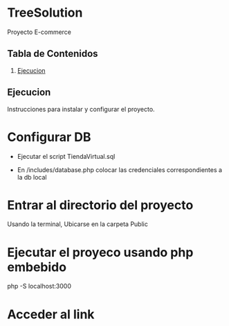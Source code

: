 # TreeSolution

Proyecto E-commerce

## Tabla de Contenidos

1. [Ejecucion](#ejecucion)


## Ejecucion

Instrucciones para instalar y configurar el proyecto.

# Configurar DB
- Ejecutar el script TiendaVirtual.sql 

- En /includes/database.php colocar las credenciales correspondientes a la db local 

# Entrar al directorio del proyecto
Usando la terminal, Ubicarse en la carpeta Public

# Ejecutar el proyeco usando php embebido
php -S localhost:3000

# Acceder al link
